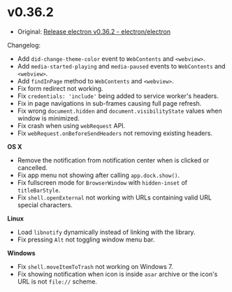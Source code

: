 # v0.36.2

* Original: [Release electron v0.36.2 - electron/electron](https://github.com/electron/electron/releases/tag/v0.36.2)

Changelog:

* Add `did-change-theme-color` event to `WebContents` and `<webview>`.
* Add `media-started-playing` and `media-paused` events to `WebContents` and `<webview>`.
* Add `findInPage` method to `WebContents` and `<webview>`.
* Fix form redirect not working.
* Fix `credentials: 'include'` being added to service worker's headers.
* Fix in page navigations in sub-frames causing full page refresh.
* Fix wrong `document.hidden` and `document.visibilityState` values when window is minimized.
* Fix crash when using `webRequest` API.
* Fix `webRequest.onBeforeSendHeaders` not removing existing headers.

**OS X**

* Remove the notification from notification center when is clicked or cancelled.
* Fix app menu not showing after calling `app.dock.show()`.
* Fix fullscreen mode for `BrowserWindow` with `hidden-inset` of `titleBarStyle`.
* Fix `shell.openExternal` not working with URLs containing valid URL special characters.

**Linux**

* Load `libnotify` dynamically instead of linking with the library.
* Fix pressing `Alt` not toggling window menu bar.

**Windows**

* Fix `shell.moveItemToTrash` not working on Windows 7.
* Fix showing notification when icon is inside `asar` archive or the icon's URL is not `file://` scheme.
